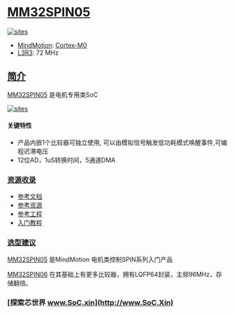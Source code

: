 ﻿# [MM32SPIN05](https://github.com/SoCXin/MM32SPIN05)

[![sites](http://182.61.61.133/link/resources/SoC.png)](http://www.SoC.Xin)

* [MindMotion](http://www.mindmotion.com.cn/): [Cortex-M0](https://github.com/SoCXin/Cortex)
* [L3R3](https://github.com/SoCXin/Level): 72 MHz

## [简介](https://github.com/SoCXin/MM32SPIN05/wiki)

[MM32SPIN05](https://github.com/SoCXin/MM32SPIN05) 是电机专用类SoC


[![sites](docs/MM32SPIN05.png)](https://github.com/SoCXin/MM32SPIN05)

#### 关键特性

* 产品内嵌1个比较器可独立使用, 可以由模拟信号触发低功耗模式唤醒事件,可编程迟滞电压
* 12位AD，1uS转换时间，5通道DMA

### [资源收录](https://github.com/SoCXin)

* [参考文档](docs/)
* [参考资源](src/)
* [参考工程](project/)
* [入门教程](https://docs.soc.xin/MM32SPIN05.html)

### [选型建议](https://github.com/SoCXin)

[MM32SPIN05](https://github.com/SoCXin/MM32SPIN05) 是MindMotion 电机类控制SPIN系列入门产品

[MM32SPIN06](https://github.com/SoCXin/MM32SPIN06) 在其基础上有更多比较器，拥有LQFP64封装，主频96MHz，存储翻倍。

### [探索芯世界 www.SoC.xin](http://www.SoC.Xin)
